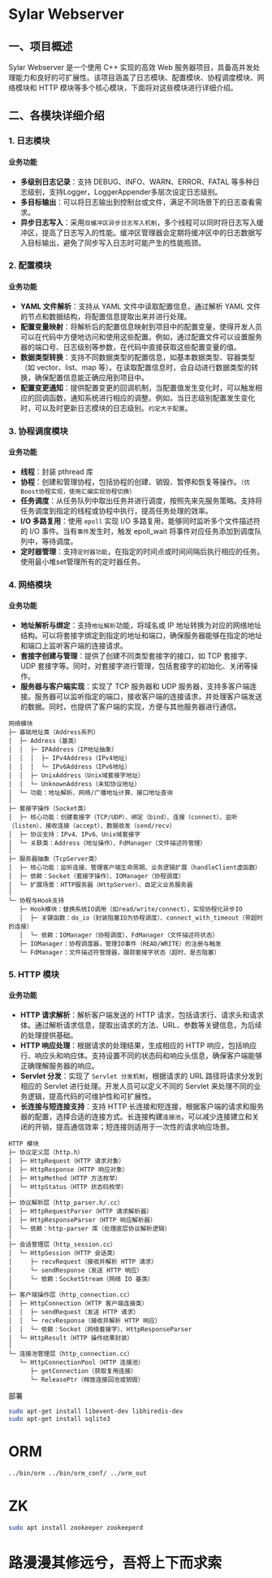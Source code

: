 # Sylar Webserver
## 一、项目概述
Sylar Webserver 是一个使用 C++ 实现的高效 Web 服务器项目，具备高并发处理能力和良好的可扩展性。该项目涵盖了日志模块、配置模块、协程调度模块、网络模块和 HTTP 模块等多个核心模块，下面将对这些模块进行详细介绍。
## 二、各模块详细介绍
### 1. 日志模块
#### 业务功能
- **多级别日志记录**：支持 DEBUG、INFO、WARN、ERROR、FATAL 等多种日志级别，支持Logger，LoggerAppender多层次设定日志级别。
- **多目标输出**：可以将日志输出到控制台或文件，满足不同场景下的日志查看需求。
- **异步日志写入**：采用`双缓冲区异步日志写入机制`，多个线程可以同时将日志写入缓冲区，提高了日志写入的性能。缓冲区管理器会定期将缓冲区中的日志数据写入目标输出，避免了同步写入日志时可能产生的性能瓶颈。

### 2. 配置模块
#### 业务功能
- **YAML 文件解析**：支持从 YAML 文件中读取配置信息，通过解析 YAML 文件的节点和数据结构，将配置信息提取出来并进行处理。
- **配置变量映射**：将解析后的配置信息映射到项目中的配置变量，使得开发人员可以在代码中方便地访问和使用这些配置。例如，通过配置文件可以设置服务器的端口号、日志级别等参数，在代码中直接获取这些配置变量的值。
- **数据类型转换**：支持不同数据类型的配置信息，如基本数据类型、容器类型（如 vector、list、map 等）。在读取配置信息时，会自动进行数据类型的转换，确保配置信息能正确应用到项目中。
- **配置变更通知**：提供配置变更的回调机制，当配置值发生变化时，可以触发相应的回调函数，通知系统进行相应的调整。例如，当日志级别配置发生变化时，可以及时更新日志模块的日志级别。`约定大于配置`。

### 3. 协程调度模块
#### 业务功能
- **线程**：封装 pthread 库
- **协程**：创建和管理协程，包括协程的创建、销毁、暂停和恢复等操作。`（仿Boost协程实现，使用汇编实现协程切换）` 
- **任务调度**：从任务队列中取出任务并进行调度，按照先来先服务策略。支持将任务调度到指定的线程或协程中执行，提高任务处理的效率。
- **I/O 多路复用**：使用 `epoll` 实现 I/O 多路复用，能够同时监听多个文件描述符的 I/O 事件。当有`事件`发生时，触发 epoll_wait 将事件对应任务添加到调度队列中，等待调度。
- **定时器管理**：支持`定时器功能`，在指定的时间点或时间间隔后执行相应的任务。使用最小堆set管理所有的定时器任务。

### 4. 网络模块
#### 业务功能
- **地址解析与绑定**：支持`地址解析`功能，将域名或 IP 地址转换为对应的网络地址结构。可以将套接字绑定到指定的地址和端口，确保服务器能够在指定的地址和端口上监听客户端的连接请求。
- **套接字创建与管理**：提供了创建不同类型套接字的接口，如 TCP 套接字、UDP 套接字等。同时，对套接字进行管理，包括套接字的初始化、关闭等操作。
- **服务器与客户端实现**：实现了 TCP 服务器和 UDP 服务器，支持多客户端连接。服务器可以监听指定的端口，接收客户端的连接请求，并处理客户端发送的数据。同时，也提供了客户端的实现，方便与其他服务器进行通信。
```plaintext
网络模块
├─ 基础地址类（Address系列）
│  ├─ Address（基类）
│  │  ├─ IPAddress（IP地址抽象）
│  │  │  ├─ IPv4Address（IPv4地址）
│  │  │  └─ IPv6Address（IPv6地址）
│  │  ├─ UnixAddress（Unix域套接字地址）
│  │  └─ UnknownAddress（未知协议地址）
│  └─ 功能：地址解析、网络/广播地址计算、接口地址查询
│
├─ 套接字操作（Socket类）
│  ├─ 核心功能：创建套接字（TCP/UDP）、绑定（bind）、连接（connect）、监听（listen）、接收连接（accept）、数据收发（send/recv）
│  ├─ 协议支持：IPv4、IPv6、Unix域套接字
│  └─ 关联类：Address（地址操作）、FdManager（文件描述符管理）
│
├─ 服务器抽象（TcpServer类）
│  ├─ 核心功能：监听连接、管理客户端生命周期、业务逻辑扩展（handleClient虚函数）
│  ├─ 依赖：Socket（套接字操作）、IOManager（协程调度）
│  └─ 扩展场景：HTTP服务器（HttpServer）、自定义业务服务器
│
└─ 协程与Hook支持
   ├─ Hook模块：替换系统IO调用（如read/write/connect），实现协程化异步IO
   │  ├─ 关键函数：do_io（封装阻塞IO为协程调度）、connect_with_timeout（带超时的连接）
   │  └─ 依赖：IOManager（协程调度）、FdManager（文件描述符状态）
   ├─ IOManager：协程调度器，管理IO事件（READ/WRITE）的注册与触发
   └─ FdManager：文件描述符管理器，跟踪套接字状态（超时、是否阻塞）
```

### 5. HTTP 模块
#### 业务功能
- **HTTP 请求解析**：解析客户端发送的 HTTP 请求，包括请求行、请求头和请求体。通过解析请求信息，提取出请求的方法、URL、参数等关键信息，为后续的处理提供基础。
- **HTTP 响应处理**：根据请求的处理结果，生成相应的 HTTP 响应，包括响应行、响应头和响应体。支持设置不同的状态码和响应头信息，确保客户端能够正确理解服务器的响应。
- **Servlet 分发**：实现了 `Servlet 分发机制`，根据请求的 URL 路径将请求分发到相应的 Servlet 进行处理。开发人员可以定义不同的 Servlet 来处理不同的业务逻辑，提高代码的可维护性和可扩展性。
- **长连接与短连接支持**：支持 HTTP 长连接和短连接，根据客户端的请求和服务器的配置，选择合适的连接方式。长连接构建`连接池`，可以减少连接建立和关闭的开销，提高通信效率；短连接则适用于一次性的请求响应场景。
```plaintext
HTTP 模块
├─ 协议定义层（http.h）
│  ├─ HttpRequest（HTTP 请求对象）
│  ├─ HttpResponse（HTTP 响应对象）
│  ├─ HttpMethod（HTTP 方法枚举）
│  └─ HttpStatus（HTTP 状态码枚举）
│
├─ 协议解析层（http_parser.h/.cc）
│  ├─ HttpRequestParser（HTTP 请求解析器）
│  ├─ HttpResponseParser（HTTP 响应解析器）
│  └─ 依赖：http-parser 库（处理底层协议解析逻辑）
│
├─ 会话管理层（http_session.cc）
│  └─ HttpSession（HTTP 会话类）
│     ├─ recvRequest（接收并解析 HTTP 请求）
│     └─ sendResponse（发送 HTTP 响应）
│     └─ 依赖：SocketStream（网络 IO 基类）
│
├─ 客户端操作层（http_connection.cc）
│  ├─ HttpConnection（HTTP 客户端连接类）
│  │  ├─ sendRequest（发送 HTTP 请求）
│  │  └─ recvResponse（接收并解析 HTTP 响应）
│  │  └─ 依赖：Socket（网络套接字）、HttpResponseParser
│  └─ HttpResult（HTTP 操作结果封装）
│
└─ 连接池管理层（http_connection.cc）
   └─ HttpConnectionPool（HTTP 连接池）
      ├─ getConnection（获取复用连接）
      └─ ReleasePtr（释放连接回池或销毁）
```

部署
```bash
sudo apt-get install libevent-dev libhiredis-dev
sudo apt-get install sqlite3
```


# ORM
```bash
../bin/orm ../bin/orm_conf/ ../orm_out
```

# ZK
```bash
sudo apt install zookeeper zookeeperd
```

# 路漫漫其修远兮，吾将上下而求索